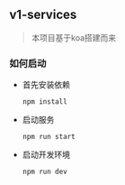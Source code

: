 ## v1-services

> 本项目基于koa搭建而来

### 如何启动

- 首先安装依赖

  `npm install`

- 启动服务

  `npm run start`

- 启动开发环境

  `npm run dev`

